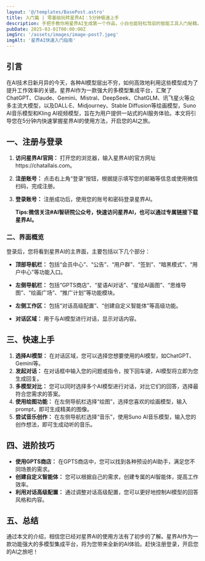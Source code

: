 ```yaml
---
layout: '@/templates/BasePost.astro'
title: 入门篇 | 零基础玩转星界AI：5分钟极速上手
description: 手把手教你用星界AI生成第一个作品，小白也能轻松驾驭的智能工具入门秘籍。
pubDate: 2025-03-01T00:00:00Z
imgSrc: '/assets/images/image-post7.jpeg'
imgAlt: '星界AI快速入门指南'
---
```


## **引言**

在AI技术日新月异的今天，各种AI模型层出不穷，如何高效地利用这些模型成为了提升工作效率的关键。星界AI作为一款强大的多模型集成平台，汇聚了ChatGPT、Claude、Gemini、Mistral、DeepSeek、ChatGLM、讯飞星火等众多主流大模型，以及DALL·E、Midjourney、Stable Diffusion等绘画模型，Suno AI音乐模型和Kling AI视频模型，旨在为用户提供一站式的AI服务体验。本文将引导您在5分钟内快速掌握星界AI的使用方法，开启您的AI之旅。

## **一、注册与登录**

1. **访问星界AI官网：** 打开您的浏览器，输入星界AI的官方网址https://chatallais.com。
2. **注册账号：** 点击右上角“登录”按钮，根据提示填写您的邮箱等信息或使用微信扫码，完成注册。
3. **登录账号：** 注册成功后，使用您的账号和密码登录星界AI。
   
   **Tips:微信关注#AI智研院公众号，快速访问星界AI，也可以通过专属链接下载星界AI。**

### **二、界面概览**

登录后，您将看到星界AI的主界面，主要包括以下几个部分：

* **顶部导航栏：** 包括“会员中心”、“公告”、“用户群”、“签到”、“暗黑模式”、“用户中心”等功能入口。

* **左侧导航栏：** 包括“GPTS商店”、“星语AI对话”、“星绘AI画图”、“思维导图”、“绘画广场”、“推广计划”等功能模块。
* **左侧工作区：** 包括“对话高级配置”、“创建自定义智能体”等高级功能。
* **对话区域：** 用于与AI模型进行对话，显示对话内容。

## **三、快速上手**

1. **选择AI模型：** 在对话区域，您可以选择您想要使用的AI模型，如ChatGPT、Gemini等。
2. **发起对话：** 在对话框中输入您的问题或指令，按下回车键，AI模型将立即为您生成回复。
3. **多模型对比：** 您可以同时选择多个AI模型进行对话，对比它们的回答，选择最符合您需求的答案。
4. **使用绘图功能：** 在左侧导航栏选择“绘图”，选择您喜欢的绘画模型，输入prompt，即可生成精美的图像。
5. **尝试音乐创作：** 在左侧导航栏选择“音乐”，使用Suno AI音乐模型，输入您的创作想法，即可生成动听的音乐。

## **四、进阶技巧**

* **使用GPTS商店：** 在GPTS商店中，您可以找到各种预设的AI助手，满足您不同场景的需求。
* **创建自定义智能体：** 您可以根据自己的需求，创建专属的AI智能体，提高工作效率。
* **利用对话高级配置：** 通过调整对话高级配置，您可以更好地控制AI模型的回答风格和内容。

## **五、总结**

通过本文的介绍，相信您已经对星界AI的使用方法有了初步的了解。星界AI作为一款功能强大的多模型集成平台，将为您带来全新的AI体验。赶快注册登录，开启您的AI之旅吧！

